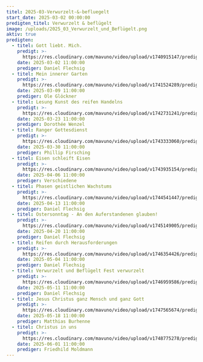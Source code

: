 ```yaml
---
titel: 2025-03-Verwurzelt-&-befluegelt
start_date: 2025-03-02 00:00:00
predigten_titel: Verwurzelt & beflügelt
image: /uploads/2025_03_Verwurzelt_und_Beflügelt.png
aktiv: true
predigten:
  - titel: Gott liebt. Mich.
    predigt: >- 
      https://res.cloudinary.com/mavuno/video/upload/v1740915147/predigten/2025-03/20250302_Gott_liebt_dich_wirklich.mp3
    date: 2025-03-02 11:00:00
    prediger: Daniel Flechsig
  - titel: Mein innerer Garten
    predigt: >- 
      https://res.cloudinary.com/mavuno/video/upload/v1741524289/predigten/2025-03/2025-03-09_verwurzelt%20und%20befl%C3%BCgelt_Mein%20innerer%20Garten.mp3
    date: 2025-03-09 11:00:00
    prediger: Ole Glöckner
  - titel: Lesung Kunst des reifen Handelns
    predigt: >- 
      https://res.cloudinary.com/mavuno/video/upload/v1742731241/predigten/2025-03/20250323_Lesung_Kunst_des_reifen_Handelns.mp3
    date: 2025-03-23 11:00:00
    prediger: Dorothée Wenzel
  - titel: Ranger Gottesdienst
    predigt: >- 
      https://res.cloudinary.com/mavuno/video/upload/v1743333060/predigten/2025-03/20250330_Rangergottesdienst_Phillip_Schuld.mp3
    date: 2025-03-30 11:00:00
    prediger: Phillip Firsching
  - titel: Eisen schleift Eisen
    predigt: >- 
      https://res.cloudinary.com/mavuno/video/upload/v1743935154/predigten/2025-04/20250406_Eisen_schleift_Eisen.mp3
    date: 2025-04-06 11:00:00
    prediger: Verschiedene
  - titel: Phasen geistlichen Wachstums
    predigt: >- 
      https://res.cloudinary.com/mavuno/video/upload/v1744541447/predigten/2025-04/20250413_Phasen_im_Leben_des_Glauben_Daniel_Flechsig.mp3
    date: 2025-04-13 11:00:00
    prediger: Daniel Flechsig
  - titel: Ostersonntag - An den Auferstandenen glauben!
    predigt: >- 
      https://res.cloudinary.com/mavuno/video/upload/v1745149005/predigten/2025-04/20250420_Ostersonntag_dem_auferstandenen_glauben.mp3
    date: 2025-04-20 11:00:00
    prediger: Daniel Flechsig
  - titel: Reifen durch Herausforderungen
    predigt: >- 
      https://res.cloudinary.com/mavuno/video/upload/v1746354426/predigten/2025-05/20250504_Reifen_durch_Herausforderungen.mp3
    date: 2025-05-04 11:00:00
    prediger: Daniel Flechsig
  - titel: Verwurzelt und Beflügelt Fest verwurzelt
    predigt: >- 
      https://res.cloudinary.com/mavuno/video/upload/v1746959586/predigten/2025-05/20250511_Verwurzelt_und_Befl%C3%BCgelt_Fest_verwurzelt.mp3
    date: 2025-05-11 11:00:00
    prediger: Daniel Flechsig
  - titel: Jesus Christus ganz Mensch und ganz Gott
    predigt: >- 
      https://res.cloudinary.com/mavuno/video/upload/v1747565674/predigten/2025-05/20250518_Jesus_Christus_ganz_Mensch_und_ganz_Gott.mp3
    date: 2025-05-18 11:00:00
    prediger: Matthias Burhenne
  - titel: Christus in uns
    predigt: >- 
      https://res.cloudinary.com/mavuno/video/upload/v1748775278/predigten/2025-06/20250601_Christus_in_uns.mp3
    date: 2025-06-01 11:00:00
    prediger: Friedhild Moldmann
---
```

